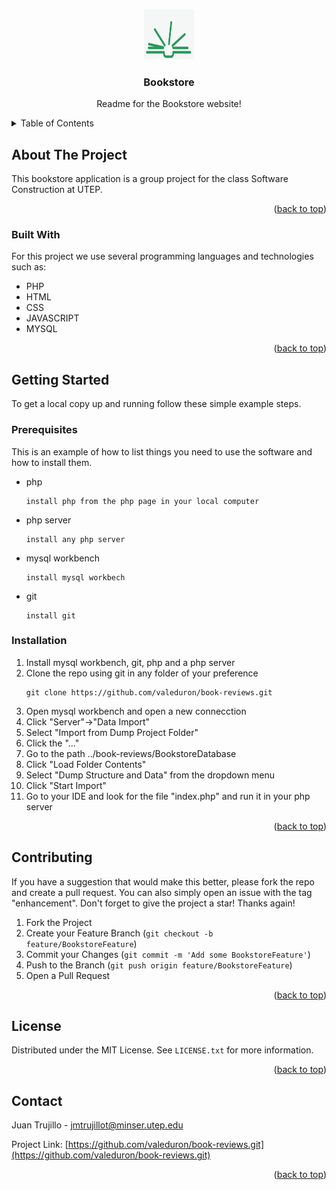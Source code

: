 
<a name="readme-top"></a>



<!-- PROJECT LOGO -->
<br />
<div align="center">
  <a href="https://raw.githubusercontent.com/valeduron/book-reviews/main/image/loader-img.gif">
    <img src="image/loader-img.gif" alt="Logo" width="80" height="80">
  </a>

  <h3 align="center">Bookstore</h3>

  <p align="center">
    Readme for the Bookstore website!
  </p>
</div>



<!-- TABLE OF CONTENTS -->
<details>
  <summary>Table of Contents</summary>
  <ol>
    <li>
      <a href="#about-the-project">About The Project</a>
      <ul>
        <li><a href="#built-with">Built With</a></li>
      </ul>
    </li>
    <li>
      <a href="#getting-started">Getting Started</a>
      <ul>
        <li><a href="#prerequisites">Prerequisites</a></li>
        <li><a href="#installation">Installation</a></li>
      </ul>
    </li>
  </ol>
</details>



<!-- ABOUT THE PROJECT -->
## About The Project

This bookstore application is a group project for the class Software Construction at UTEP.

<p align="right">(<a href="#readme-top">back to top</a>)</p>



### Built With
For this project we use several programming languages and technologies such as:
* PHP
* HTML
* CSS
* JAVASCRIPT
* MYSQL

<p align="right">(<a href="#readme-top">back to top</a>)</p>



<!-- GETTING STARTED -->
## Getting Started

To get a local copy up and running follow these simple example steps.

### Prerequisites

This is an example of how to list things you need to use the software and how to install them.
* php
  ```
  install php from the php page in your local computer
  ```
* php server
  ```
  install any php server
  ```
* mysql workbench
  ```
  install mysql workbech
  ```
* git 
  ```
  install git
  ```
### Installation

1. Install mysql workbench, git, php and a php server
2. Clone the repo using git in any folder of your preference
   ```
   git clone https://github.com/valeduron/book-reviews.git
   ```
3. Open mysql workbench and open a new connecction
4. Click "Server"→"Data Import"
5. Select "Import from Dump Project Folder"
6. Click the "..."
7. Go to the path ../book-reviews/BookstoreDatabase
8. Click "Load Folder Contents"
9. Select "Dump Structure and Data" from the dropdown menu
10. Click "Start Import"
11. Go to your IDE and look for the file "index.php" and run it in your php server
<p align="right">(<a href="#readme-top">back to top</a>)</p>






<!-- CONTRIBUTING -->
## Contributing


If you have a suggestion that would make this better, please fork the repo and create a pull request. You can also simply open an issue with the tag "enhancement".
Don't forget to give the project a star! Thanks again!

1. Fork the Project
2. Create your Feature Branch (`git checkout -b feature/BookstoreFeature`)
3. Commit your Changes (`git commit -m 'Add some BookstoreFeature'`)
4. Push to the Branch (`git push origin feature/BookstoreFeature`)
5. Open a Pull Request

<p align="right">(<a href="#readme-top">back to top</a>)</p>



<!-- LICENSE -->
## License

Distributed under the MIT License. See `LICENSE.txt` for more information.

<p align="right">(<a href="#readme-top">back to top</a>)</p>



<!-- CONTACT -->
## Contact

Juan Trujillo - jmtrujillot@minser.utep.edu

Project Link: [https://github.com/valeduron/book-reviews.git](https://github.com/valeduron/book-reviews.git)

<p align="right">(<a href="#readme-top">back to top</a>)</p>





